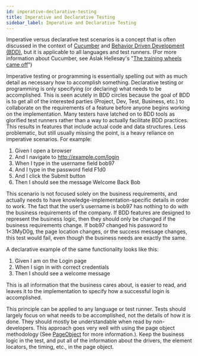 ```yaml
---
id: imperative-declarative-testing
title: Imperative and Declarative Testing
sidebar_label: Imperative and Declarative Testing
---
```

Imperative versus declarative test scenarios is a concept that is often discussed in the context of [Cucumber](https://cucumber.io/) and [Behavior Driven Development (BDD)](https://en.wikipedia.org/wiki/Behavior-driven_development), but it is applicable to all languages and test runners. (For more information about Cucumber, see Aslak Hellesøy's "[The training wheels came off](https://aslakhellesoy.com/post/11055981222/the-training-wheels-came-off)")

Imperative testing or programming is essentially spelling out with as much detail as necessary how to accomplish something.
Declarative testing or programming is only specifying (or declaring) what needs to be accomplished.
This is seen acutely in BDD circles because the goal of BDD is to get all of the interested parties (Project, Dev, Test, Business, etc.) to collaborate on the requirements of a feature before anyone begins working on the implementation. Many testers have latched on to BDD tools as glorified test runners rather than a way to actually facilitate BDD practices. This results in features that include actual code and data structures. Less problematic, but still usually missing the point, is a heavy reliance on imperative scenarios. For example:

1. Given I open a browser
2. And I navigate to http://example.com/login
3. When I type in the username field bob97
4. And I type in the password field F1d0
5. And I click the Submit button
6. Then I should see the message Welcome Back Bob

This scenario is not focused solely on the business requirements, and actually needs to have knowledge-implementation-specific details in order to work. The fact that the user’s username is bob97 has nothing to do with the business requirements of the company. If BDD features are designed to represent the business logic, then they should only be changed if the business requirements change. If bob97 changed his password to 1<3MyD0g, the page location changes, or the success message changes, this test would fail, even though the business needs are exactly the same.

A declarative example of the same functionality looks like this:

1. Given I am on the Login page
2. When I sign in with correct credentials
3. Then I should see a welcome message

This is all information that the business cares about, is easier to read, and leaves it to the implementation to specify how a successful login is accomplished.

This principle can be applied to any language or test runner. Tests should largely focus on what needs to be accomplished, not the details of how it is done. They should mostly be understandable when read by non-developers. This approach goes very well with using the page object methodology (See [PageObject](https://martinfowler.com/bliki/PageObject.html) for more information.). Keep the business logic in the test, and put all of the information about the drivers, the element locators, the timing, etc., in the page object.

